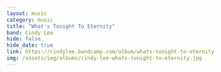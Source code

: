 ```yaml
---
layout: music
category: music
title: "What's Tonight To Eternity"
band: Cindy Lee
hide: false
hide_date: true
link: https://cindylee.bandcamp.com/album/whats-tonight-to-eternity
img: /assets/img/albums/cindy-lee-whats-tonight-to-eternity.jpg
---
```


